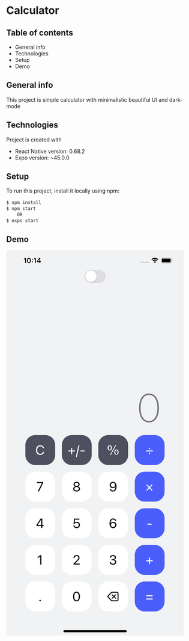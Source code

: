 # Calculator 

## Table of contents
* General info
* Technologies 
* Setup
* Demo

## General info
This project is simple calculator with minimalistic beautiful UI and dark-mode

## Technologies
Project is created with
* React Native version: 0.68.2
* Expo version: ~45.0.0

## Setup
To run this project, install it locally using npm:

```
$ npm install
$ npm start 
    OR
$ expo start
```
## Demo

<img src = "./assets/Simulator Screen Shot - iPhone 13 Pro Max - 2022-06-08 at 22.14.33.png"/>

